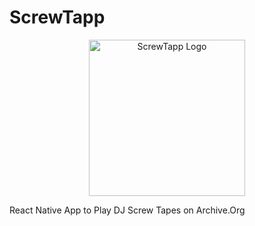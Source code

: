 # ScrewTapp

<p align='center'>
  <img src='.github/resources/screwtapp.png' alt='ScrewTapp Logo' width=250 />
</p>

React Native App to Play DJ Screw Tapes on Archive.Org
